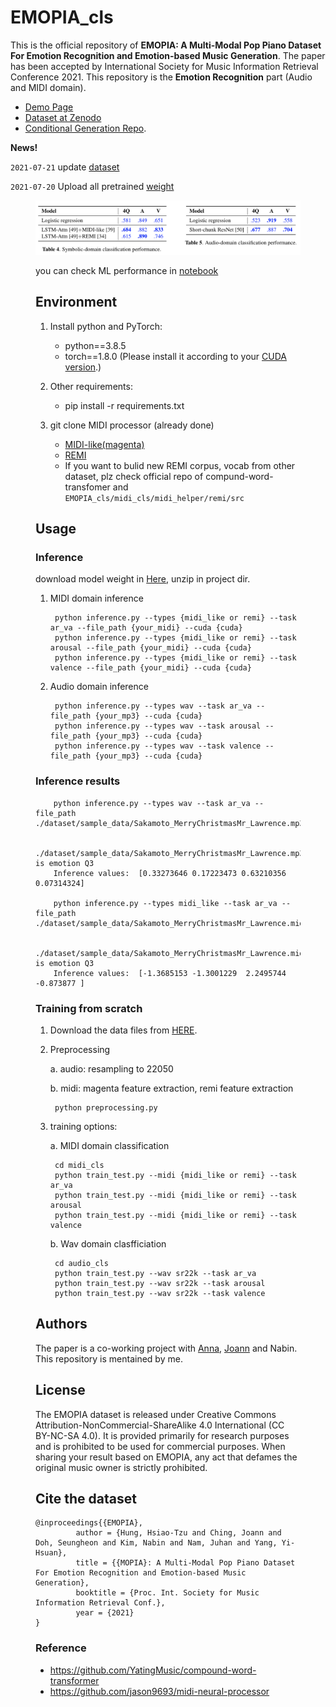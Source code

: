 # EMOPIA_cls

This is the official repository of **EMOPIA: A Multi-Modal Pop Piano Dataset For Emotion Recognition and Emotion-based Music Generation**. The paper has been accepted by International Society for Music Information Retrieval Conference 2021. This repository is the **Emotion Recognition** part (Audio and MIDI domain).

- [Demo Page](https://annahung31.github.io/EMOPIA/)
- [Dataset at Zenodo](https://zenodo.org/record/5090631#.YQEZZ1Mzaw5)
- [Conditional Generation Repo](https://github.com/annahung31/EMOPIA).


**News!**

`2021-07-21` update [dataset](https://zenodo.org/record/5090631#.YQEZZ1Mzaw5)

`2021-07-20` Upload all pretrained [weight](https://drive.google.com/file/d/1L_NOVKCElwcYUEAKp1-FZj_G6Hcq2g2c/view?usp=sharing)

<figure><img src="figs/results.png">

you can check ML performance in [notebook](https://github.com/Dohppak/EMOPIA_cls/blob/main/notebook/1.ML%20Classifier.ipynb)

## Environment

1. Install python and PyTorch:
    - python==3.8.5
    - torch==1.8.0 (Please install it according to your [CUDA version](https://pytorch.org/get-started/previous-versions/#linux-and-windows-4).)
    
2. Other requirements:
    - pip install -r requirements.txt

3. git clone MIDI processor (already done)
    - [MIDI-like(magenta)](https://github.com/jason9693/midi-neural-processor)
    - [REMI](https://github.com/YatingMusic/compound-word-transformer/blob/main/dataset/Dataset.md)
    - If you want to bulid new REMI corpus, vocab from other dataset, plz check official repo of compund-word-transfomer and `EMOPIA_cls/midi_cls/midi_helper/remi/src`

## Usage

### Inference
download model weight in [Here](https://drive.google.com/file/d/1L_NOVKCElwcYUEAKp1-FZj_G6Hcq2g2c/view?usp=sharing), unzip in project dir.

1. MIDI domain inference

        python inference.py --types {midi_like or remi} --task ar_va --file_path {your_midi} --cuda {cuda}
        python inference.py --types {midi_like or remi} --task arousal --file_path {your_midi} --cuda {cuda}
        python inference.py --types {midi_like or remi} --task valence --file_path {your_midi} --cuda {cuda}

2. Audio domain inference

        python inference.py --types wav --task ar_va --file_path {your_mp3} --cuda {cuda}
        python inference.py --types wav --task arousal --file_path {your_mp3} --cuda {cuda}
        python inference.py --types wav --task valence --file_path {your_mp3} --cuda {cuda}

### Inference results

        python inference.py --types wav --task ar_va --file_path ./dataset/sample_data/Sakamoto_MerryChristmasMr_Lawrence.mp3

        ./dataset/sample_data/Sakamoto_MerryChristmasMr_Lawrence.mp3  is emotion Q3
        Inference values:  [0.33273646 0.17223473 0.63210356 0.07314324]

        python inference.py --types midi_like --task ar_va --file_path ./dataset/sample_data/Sakamoto_MerryChristmasMr_Lawrence.mid

        ./dataset/sample_data/Sakamoto_MerryChristmasMr_Lawrence.mid  is emotion Q3
        Inference values:  [-1.3685153 -1.3001229  2.2495744 -0.873877 ]

### Training from scratch
1. Download the data files from [HERE]().
    
2. Preprocessing

    a. audio: resampling to 22050

    b. midi: magenta feature extraction, remi feature extraction

        python preprocessing.py

3. training options:  

    a. MIDI domain classification

        cd midi_cls
        python train_test.py --midi {midi_like or remi} --task ar_va
        python train_test.py --midi {midi_like or remi} --task arousal
        python train_test.py --midi {midi_like or remi} --task valence


    b. Wav domain clasfficiation

        cd audio_cls
        python train_test.py --wav sr22k --task ar_va
        python train_test.py --wav sr22k --task arousal
        python train_test.py --wav sr22k --task valence

## Authors

The paper is a co-working project with [Anna](https://github.com/annahung31), [Joann](https://github.com/joann8512) and Nabin. This repository is mentained by me.

## License
The EMOPIA dataset is released under Creative Commons Attribution-NonCommercial-ShareAlike 4.0 International (CC BY-NC-SA 4.0). It is provided primarily for research purposes and is prohibited to be used for commercial purposes. When sharing your result based on EMOPIA, any act that defames the original music owner is strictly prohibited.


## Cite the dataset

```
@inproceedings{{EMOPIA},
         author = {Hung, Hsiao-Tzu and Ching, Joann and Doh, Seungheon and Kim, Nabin and Nam, Juhan and Yang, Yi-Hsuan},
         title = {{MOPIA}: A Multi-Modal Pop Piano Dataset For Emotion Recognition and Emotion-based Music Generation},
         booktitle = {Proc. Int. Society for Music Information Retrieval Conf.},
         year = {2021}
}
```

### Reference
- https://github.com/YatingMusic/compound-word-transformer
- https://github.com/jason9693/midi-neural-processor

